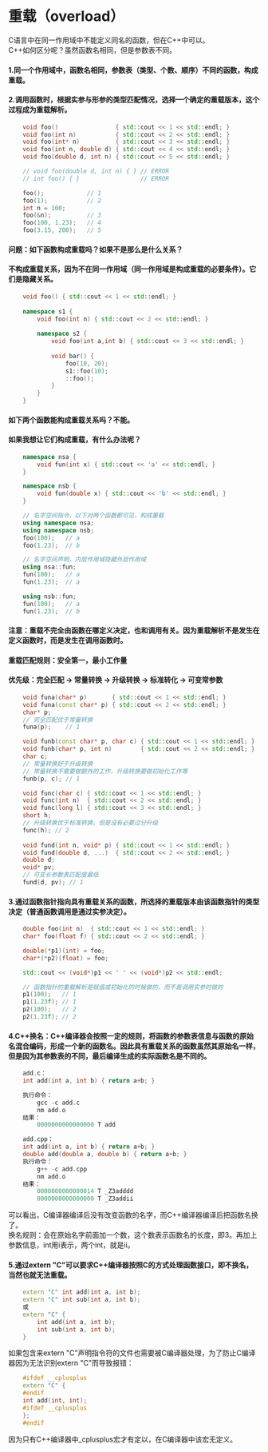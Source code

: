 # 重载（overload）
C语言中在同一作用域中不能定义同名的函数，但在C++中可以。   
C++如何区分呢？虽然函数名相同，但是参数表不同。
#### 1.同一个作用域中，函数名相同，参数表（类型、个数、顺序）不同的函数，构成重载。
#### 2.调用函数时，根据实参与形参的类型匹配情况，选择一个确定的重载版本，这个过程成为重载解析。
```c++
    void foo()                { std::cout << 1 << std::endl; }  
    void foo(int n)           { std::cout << 2 << std::endl; }   
    void foo(int* n)          { std::cout << 3 << std::endl; }  
    void foo(int n, double d) { std::cout << 4 << std::endl; }
    void foo(double d, int n) { std::cout << 5 << std::endl; }

    // void foo(double d, int n) { } // ERROR
    // int foo() { }                 // ERROR

    foo();            // 1
    foo(1);           // 2
    int n = 100;      
    foo(&n);          // 3
    foo(100, 1.23);   // 4
    foo(3.15, 200);   // 5
```
#### 问题：如下函数构成重载吗？如果不是那么是什么关系？
#### 不构成重载关系，因为不在同一作用域（同一作用域是构成重载的必要条件）。它们是隐藏关系。
```c++
    void foo() { std::cout << 1 << std::endl; }
    
    namespace s1 {
        void foo(int n) { std::cout << 2 << std::endl; }
        
        namespace s2 {
            void foo(int a,int b) { std::cout << 3 << std::endl; }
            
            void bar() { 
                foo(10, 20);  
                s1::foo(10);  
                ::foo();      
            }           
        }
    }  
```
#### 如下两个函数能构成重载关系吗？不能。
#### 如果我想让它们构成重载，有什么办法呢？
```c++
    namespace nsa {
        void fun(int x) { std::cout << 'a' << std::endl; }
    }

    namespace nsb {
        void fun(double x) { std::cout << 'b' << std::endl; }   
    }

    // 名字空间指令，以下对两个函数都可见，构成重载
    using namespace nsa;
    using namespace nsb;
    foo(100);   // a
    foo(1.23);  // b

    // 名字空间声明，内层作用域隐藏外层作用域
    using nsa::fun;
    fun(100);   // a
    fun(1.23);  // a

    using nsb::fun;
    fun(100);   // a
    fun(1.23);  // b
```
#### 注意：重载不完全由函数在哪定义决定，也和调用有关。因为重载解析不是发生在定义函数时，而是发生在调用函数时。
#### 重载匹配规则：安全第一，最小工作量
#### 优先级：完全匹配 -> 常量转换 -> 升级转换 -> 标准转化 -> 可变常参数
```c++
    void funa(char* p)       { std::cout << 1 << std::endl; } 
    void funa(const char* p) { std::cout << 2 << std::endl; }
    char* p;
    // 完全匹配优于常量转换
    funa(p);    // 1  

    void funb(const char* p, char c) { std::cout << 1 << std::endl; }
    void funb(char* p, int n)        { std::cout << 2 << std::endl; }
    char c;
    // 常量转换好于升级转换
    // 常量转换不需要做额外的工作，升级转换要做初始化工作等
    funb(p, c); // 1  

    void func(char c) { std::cout << 1 << std::endl; }
    void func(int n)  { std::cout << 2 << std::endl; }
    void func(long l) { std::cout << 3 << std::endl; }
    short h;
    // 升级转换优于标准转换，但是没有必要过分升级
    func(h); // 2
    
    void fund(int n, void* p) { std::cout << 1 << std::endl; }
    void fund(double d, ...)  { std::cout << 2 << std::endl; }
    double d;
    void* pv;
    // 可变长参数表匹配度最低
    fund(d, pv); // 1
```
#### 3.通过函数指针指向具有重载关系的函数，所选择的重载版本由该函数指针的类型决定（普通函数调用是通过实参决定）。
```c++
    double foo(int n)  { std::cout << 1 << std::endl; }
    char* foo(float f) { std::cout << 2 << std::endl; }

    double(*p1)(int) = foo;
    char*(*p2)(float) = foo;

    std::cout << (void*)p1 << ' ' << (void*)p2 << std::endl;

    // 函数指针的重载解析是赋值或初始化的时候做的，而不是调用实参时做的
    p1(100);   // 1
    p1(1.23f); // 1
    p2(100);   // 2
    p2(1.23f); // 2
```
#### 4.C++换名：C++编译器会按照一定的规则，将函数的参数表信息与函数的原始名混合编码，形成一个新的函数名。因此具有重载关系的函数虽然其原始名一样，但是因为其参数表的不同，最后编译生成的实际函数名是不同的。
```c++
    add.c：
    int add(int a, int b) { return a+b; }

    执行命令：
        gcc -c add.c
        nm add.o
    结果： 
        0000000000000000 T add 

    add.cpp：
    int add(int a, int b) { return a+b; }
    double add(double a, double b) { return a+b; }
    执行命令：
        g++ -c add.cpp
        nm add.o
    结果：
        0000000000000014 T _Z3adddd
        0000000000000000 T _Z3addii
```
可以看出，C编译器编译后没有改变函数的名字，而C++编译器编译后把函数名换了。  
换名规则：会在原始名字前面加一个数，这个数表示函数名的长度，即3。再加上参数信息，int用i表示，两个int，就是ii。
#### 5.通过extern "C"可以要求C++编译器按照C的方式处理函数接口，即不换名，当然也就无法重载。  
```c++
    extern "C" int add(int a, int b); 
    extern "C" int sub(int a, int b);  
    或
    extern "C" {
        int add(int a, int b); 
        int sub(int a, int b);  
    }
```    
如果包含来extern "C"声明指令符的文件也需要被C编译器处理，为了防止C编译器因为无法识别extern "C"而导致报错：
```c++
    #ifdef __cplusplus
    extern "C" {
    #endif
    int add(int, int);
    #ifdef __cplusplus
    };
    #endif
```
因为只有C++编译器中_cplusplus宏才有定以，在C编译器中该宏无定义。